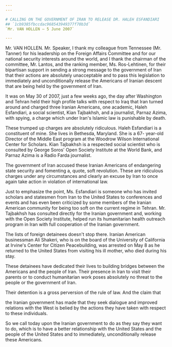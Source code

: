 ```yaml
---
---

# CALLING ON THE GOVERNMENT OF IRAN TO RELEASE DR. HALEH ESFANDIARI
## `1cb9385fbccdac968543949377f70b3d`
`Mr. VAN HOLLEN — 5 June 2007`

---
```



Mr. VAN HOLLEN. Mr. Speaker, I thank my colleague from Tennessee (Mr. 
Tanner) for his leadership on the Foreign Affairs Committee and for our 
national security interests around the world, and I thank the chairman 
of the committee, Mr. Lantos, and the ranking member, Ms. Ros-Lehtinen, 
for their bipartisan support in sending a strong message to the 
government of Iran that their actions are absolutely unacceptable and 
to pass this legislation to immediately and unconditionally release the 
Americans of Iranian descent that are being held by the government of 
Iran.

It was on May 30 of 2007, just a few weeks ago, the day after 
Washington and Tehran held their high profile talks with respect to 
Iraq that Iran turned around and charged three Iranian Americans, one 
academic, Haleh Esfandiari, a social scientist, Kian Tajbakhsh, and a 
journalist, Parnaz Azima, with spying, a charge which under Iran's 
Islamic law is punishable by death.

These trumped up charges are absolutely ridiculous. Haleh Esfandiari 
is a constituent of mine. She lives in Bethesda, Maryland. She is a 67-
year-old Director of the Middle East program at the Woodrow Wilson 
International Center for Scholars. Kian Tajbakhsh is a respected social 
scientist who is consulted by George Soros' Open Society Institute at 
the World Bank, and Parnaz Azima is a Radio Farda journalist.

The government of Iran accused these Iranian Americans of endangering 
state security and fomenting a, quote, soft revolution. These are 
ridiculous charges under any circumstances and clearly an excuse by 
Iran to once again take action in violation of international law.

Just to emphasize the point, Ms. Esfandiari is someone who has 
invited scholars and statesmen from Iran to the United States to 
conferences and events and has even been criticized by some members of 
the Iranian American community for being too soft on the current regime 
in Tehran. Mr. Tajbakhsh has consulted directly for the Iranian 
government and, working with the Open Society Institute, helped run its 
humanitarian health outreach program in Iran with full cooperation of 
the Iranian government.

The lists of foreign detainees doesn't stop there. Iranian American 
businessman Ali Shakeri, who is on the board of the University of 
California at Irvine's Center for Citizen Peacebuilding, was arrested 
on May 8 as he returned to the United States from visiting his ill 
mother, who died during his stay.

These detainees have dedicated their lives to building bridges 
between the Americans and the people of Iran. Their presence in Iran to 
visit their parents or to conduct humanitarian work poses absolutely no 
threat to the people or the government of Iran.

Their detention is a gross perversion of the rule of law. And the 
claim that


the Iranian government has made that they seek dialogue and improved 
relations with the West is belied by the actions they have taken with 
respect to these individuals.

So we call today upon the Iranian government to do as they say they 
want to do, which is to have a better relationship with the United 
States and the people of the United States and to immediately, 
unconditionally release these Americans.